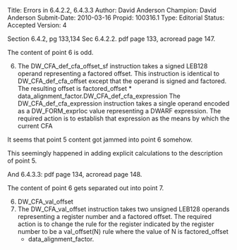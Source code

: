 Title:       Errors in 6.4.2.2, 6.4.3.3
Author:      David Anderson
Champion:    David Anderson
Submit-Date: 2010-03-16
Propid:      100316.1
Type:        Editorial
Status:      Accepted
Version:     4

Section 6.4.2, pg 133,134
Sec 6.4.2.2.  pdf page 133, acroread page 147.

The content of point 6 is odd.

6. The DW_CFA_def_cfa_offset_sf instruction takes a signed LEB128 
   operand representing a factored offset. This instruction is 
   identical to DW_CFA_def_cfa_offset except that the operand is 
   signed and factored. The resulting offset is factored_offset * 
   data_alignment_factor.DW_CFA_def_cfa_expression 
   The DW_CFA_def_cfa_expression instruction takes a single operand 
   encoded as a DW_FORM_exprloc value representing a DWARF expression. 
   The required action is to establish that expression as the means 
   by which the current CFA

It seems that point 5 content got jammed into point 6 somehow.  

This seemingly happened in adding explicit calculations to the description of point 5.  

And 6.4.3.3:
pdf page 134,  acroread page 148.

The content of point  6 gets separated out into point 7.

6. DW_CFA_val_offset
7. The DW_CFA_val_offset instruction takes two unsigned LEB128 operands 
   representing a register number and a factored offset. The required 
   action is to change the rule for the register indicated by the register 
   number to be a val_offset(N) rule where the value of N is factored_offset 
   * data_alignment_factor.
